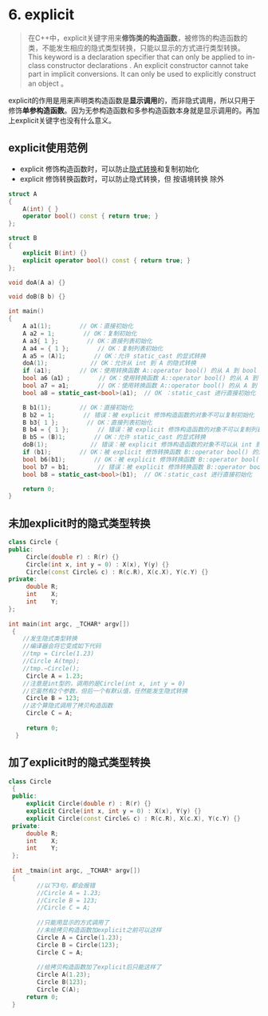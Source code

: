 # 6. explicit
> 在C++中，explicit关键字用来**修饰类的构造函数**，被修饰的构造函数的类，不能发生相应的隐式类型转换，只能以显示的方式进行类型转换。
This keyword is a declaration specifier that can only be applied to in-class constructor declarations . An explicit constructor cannot take part in implicit conversions. It can only be used to explicitly construct an object 。


explicit的作用是用来声明类构造函数是**显示调用**的，而非隐式调用，所以只用于修饰**单参构造函数**。因为无参构造函数和多参构造函数本身就是显示调用的。再加上explicit关键字也没有什么意义。

## explicit使用范例
- explicit 修饰构造函数时，可以防止[隐式转换](https://zh.cppreference.com/w/cpp/language/implicit_conversion)和复制初始化
- explicit 修饰转换函数时，可以防止隐式转换，但 按语境转换 除外  
```c++
struct A
{
    A(int) { }
    operator bool() const { return true; }
};

struct B
{
    explicit B(int) {}
    explicit operator bool() const { return true; }
};

void doA(A a) {}

void doB(B b) {}

int main()
{
    A a1(1);        // OK：直接初始化
    A a2 = 1;        // OK：复制初始化
    A a3{ 1 };        // OK：直接列表初始化
    A a4 = { 1 };        // OK：复制列表初始化
    A a5 = (A)1;        // OK：允许 static_cast 的显式转换 
    doA(1);            // OK：允许从 int 到 A 的隐式转换
    if (a1);        // OK：使用转换函数 A::operator bool() 的从 A 到 bool 的隐式转换
    bool a6（a1）;        // OK：使用转换函数 A::operator bool() 的从 A 到 bool 的隐式转换
    bool a7 = a1;        // OK：使用转换函数 A::operator bool() 的从 A 到 bool 的隐式转换
    bool a8 = static_cast<bool>(a1);  // OK ：static_cast 进行直接初始化

    B b1(1);        // OK：直接初始化
    B b2 = 1;        // 错误：被 explicit 修饰构造函数的对象不可以复制初始化
    B b3{ 1 };        // OK：直接列表初始化
    B b4 = { 1 };        // 错误：被 explicit 修饰构造函数的对象不可以复制列表初始化
    B b5 = (B)1;        // OK：允许 static_cast 的显式转换
    doB(1);            // 错误：被 explicit 修饰构造函数的对象不可以从 int 到 B 的隐式转换
    if (b1);        // OK：被 explicit 修饰转换函数 B::operator bool() 的对象可以从 B 到 bool 的按语境转换
    bool b6(b1);        // OK：被 explicit 修饰转换函数 B::operator bool() 的对象可以从 B 到 bool 的按语境转换
    bool b7 = b1;        // 错误：被 explicit 修饰转换函数 B::operator bool() 的对象不可以隐式转换
    bool b8 = static_cast<bool>(b1);  // OK：static_cast 进行直接初始化

    return 0;
}

```


## 未加explicit时的隐式类型转换
```c++
class Circle { 
public: 
     Circle(double r) : R(r) {} 
     Circle(int x, int y = 0) : X(x), Y(y) {} 
     Circle(const Circle& c) : R(c.R), X(c.X), Y(c.Y) {} 
private: 
     double R; 
     int    X; 
     int    Y; 
}; 
  
int main(int argc, _TCHAR* argv[]) 
 { 
    //发生隐式类型转换 
    //编译器会将它变成如下代码 
    //tmp = Circle(1.23) 
    //Circle A(tmp); 
    //tmp.~Circle(); 
     Circle A = 1.23;  
    //注意是int型的，调用的是Circle(int x, int y = 0) 
    //它虽然有2个参数，但后一个有默认值，任然能发生隐式转换 
     Circle B = 123; 
    //这个算隐式调用了拷贝构造函数 
     Circle C = A; 
      
     return 0; 
  } 
```

## 加了explicit时的隐式类型转换
```c++
class Circle 
 { 
 public: 
     explicit Circle(double r) : R(r) {} 
     explicit Circle(int x, int y = 0) : X(x), Y(y) {} 
     explicit Circle(const Circle& c) : R(c.R), X(c.X), Y(c.Y) {} 
 private: 
     double R; 
     int    X; 
     int    Y; 
 }; 
  
 int _tmain(int argc, _TCHAR* argv[]) 
 { 
        //以下3句，都会报错 
        //Circle A = 1.23;  
        //Circle B = 123; 
        //Circle C = A; 
      
        //只能用显示的方式调用了 
        //未给拷贝构造函数加explicit之前可以这样 
        Circle A = Circle(1.23); 
        Circle B = Circle(123); 
        Circle C = A; 
  
        //给拷贝构造函数加了explicit后只能这样了 
        Circle A(1.23); 
        Circle B(123); 
        Circle C(A); 
     return 0; 
 } 
```